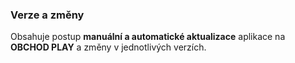 ### Verze a změny

Obsahuje postup **manuální a automatické aktualizace** aplikace na **OBCHOD PLAY** a změny v jednotlivých verzích.

